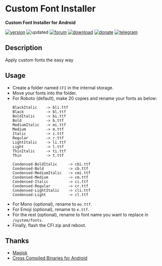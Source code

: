 # Custom Font Installer
**Custom Font Installer for Android**

[![version](https://img.shields.io/badge/Version-2.3-brightgreen.svg)](https://github.com/nongthaihoang/custom_font_installer/releases/tag/v2.3) 
![updated](https://img.shields.io/badge/Updated-Oct_03,_2020-green.svg) 
[![forum](https://img.shields.io/badge/Forum-XDA-orange.svg)](https://forum.xda-developers.com/apps/magisk/font-headline-fonts-nongthaihoang-t3886349) 
[![download](https://img.shields.io/badge/Download-↓-yellow.svg)](https://github.com/nongthaihoang/custom_font_installer/releases)
[![donate](https://img.shields.io/badge/Donate-Paypal-blue.svg)](https://paypal.me/nongthaihoang)
[![telegram](https://img.shields.io/badge/Help-Telegram-blue.svg)](https://t.me/MagiskFontsDisc)

 
## Description
Apply custom fonts the easy way

## Usage
- Create a folder named ``CFI`` in the internal storage.  
- Move your fonts into the folder.  
- For Roboto (default), make 20 copies and rename your fonts as below:
  ```
  BlackItalic    -> bli.ttf
  Black          -> bl.ttf
  BoldItalic     -> bi.ttf
  Bold           -> b.ttf
  MediumItalic   -> mi.ttf
  Medium         -> m.ttf
  Italic         -> i.ttf
  Regular        -> r.ttf
  LightItalic    -> li.ttf
  Light          -> l.ttf
  ThinItalic     -> ti.ttf
  Thin           -> t.ttf

  Condensed-BoldItalic     -> cbi.ttf
  Condensed-Bold           -> cb.ttf
  Condensed-MediumItalic   -> cmi.ttf
  Condensed-Medium         -> cm.ttf
  Condensed-Italic         -> ci.ttf
  Condensed-Regular        -> cr.ttf
  Condensed-LightItalic    -> cli.ttf
  Condensed-Light          -> cl.ttf
  ```
- For Mono (optional), rename to ``mo.ttf``.  
- For Emoji (optional), rename to ``e.ttf``.  
- For the rest (optional), rename to font name you want to replace in ```/system/fonts```.  
- Finally, flash the CFI zip and reboot.

## Thanks
- [Magisk](https://github.com/topjohnwu/Magisk)
- [Cross Compiled Binaries for Android](https://github.com/Zackptg5/Cross-Compiled-Binaries-Android)
